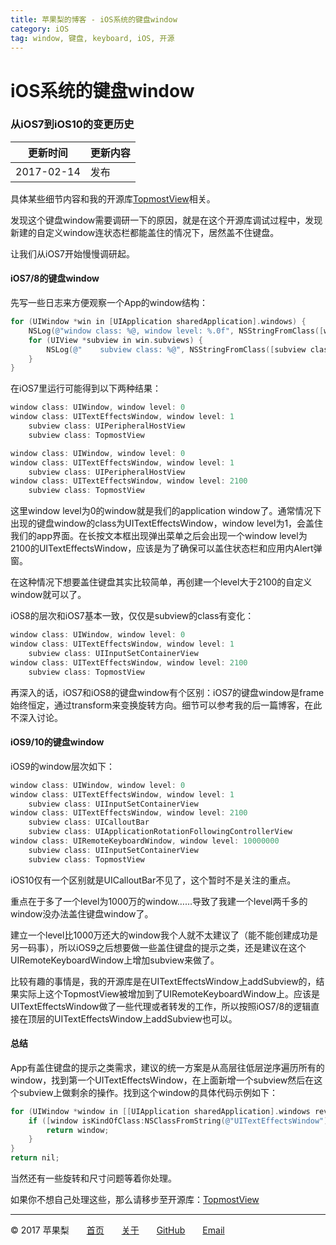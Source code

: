 ```yaml
---
title: 苹果梨的博客 - iOS系统的键盘window
category: iOS
tag: window, 键盘, keyboard, iOS, 开源
---
```


# iOS系统的键盘window

### 从iOS7到iOS10的变更历史

| 更新时间       | 更新内容 |
| ---------- | ---- |
| 2017-02-14 | 发布   |

具体某些细节内容和我的开源库[TopmostView](https://github.com/HarrisonXi/TopmostView)相关。

发现这个键盘window需要调研一下的原因，就是在这个开源库调试过程中，发现新建的自定义window连状态栏都能盖住的情况下，居然盖不住键盘。

让我们从iOS7开始慢慢调研起。

#### iOS7/8的键盘window

先写一些日志来方便观察一个App的window结构：

```objective-c
for (UIWindow *win in [UIApplication sharedApplication].windows) {
    NSLog(@"window class: %@, window level: %.0f", NSStringFromClass([win class]), win.windowLevel);
    for (UIView *subview in win.subviews) {
        NSLog(@"    subview class: %@", NSStringFromClass([subview class]));
    }
}
```

在iOS7里运行可能得到以下两种结果：

```objective-c
window class: UIWindow, window level: 0
window class: UITextEffectsWindow, window level: 1
    subview class: UIPeripheralHostView
    subview class: TopmostView
```

```objective-c
window class: UIWindow, window level: 0
window class: UITextEffectsWindow, window level: 1
    subview class: UIPeripheralHostView
window class: UITextEffectsWindow, window level: 2100
    subview class: TopmostView
```

这里window level为0的window就是我们的application window了。通常情况下出现的键盘window的class为UITextEffectsWindow，window level为1，会盖住我们的app界面。在长按文本框出现弹出菜单之后会出现一个window level为2100的UITextEffectsWindow，应该是为了确保可以盖住状态栏和应用内Alert弹窗。

在这种情况下想要盖住键盘其实比较简单，再创建一个level大于2100的自定义window就可以了。

iOS8的层次和iOS7基本一致，仅仅是subview的class有变化：

```objective-c
window class: UIWindow, window level: 0
window class: UITextEffectsWindow, window level: 1
    subview class: UIInputSetContainerView
window class: UITextEffectsWindow, window level: 2100
    subview class: TopmostView
```

再深入的话，iOS7和iOS8的键盘window有个区别：iOS7的键盘window是frame始终恒定，通过transform来变换旋转方向。细节可以参考我的后一篇博客，在此不深入讨论。

#### iOS9/10的键盘window

iOS9的window层次如下：

```objective-c
window class: UIWindow, window level: 0
window class: UITextEffectsWindow, window level: 1
    subview class: UIInputSetContainerView
window class: UITextEffectsWindow, window level: 2100
    subview class: UICalloutBar
    subview class: UIApplicationRotationFollowingControllerView
window class: UIRemoteKeyboardWindow, window level: 10000000
    subview class: UIInputSetContainerView
    subview class: TopmostView
```

iOS10仅有一个区别就是UICalloutBar不见了，这个暂时不是关注的重点。

重点在于多了一个level为1000万的window……导致了我建一个level两千多的window没办法盖住键盘window了。

建立一个level比1000万还大的window我个人就不太建议了（能不能创建成功是另一码事），所以iOS9之后想要做一些盖住键盘的提示之类，还是建议在这个UIRemoteKeyboardWindow上增加subview来做了。

比较有趣的事情是，我的开源库是在UITextEffectsWindow上addSubview的，结果实际上这个TopmostView被增加到了UIRemoteKeyboardWindow上。应该是UITextEffectsWindow做了一些代理或者转发的工作，所以按照iOS7/8的逻辑直接在顶层的UITextEffectsWindow上addSubview也可以。

#### 总结

App有盖住键盘的提示之类需求，建议的统一方案是从高层往低层逆序遍历所有的window，找到第一个UITextEffectsWindow，在上面新增一个subview然后在这个subview上做剩余的操作。找到这个window的具体代码示例如下：

```objective-c
for (UIWindow *window in [[UIApplication sharedApplication].windows reverseObjectEnumerator]) {
    if ([window isKindOfClass:NSClassFromString(@"UITextEffectsWindow")] && window.hidden == NO && window.alpha > 0) {
        return window;
    }
}
return nil;
```

当然还有一些旋转和尺寸问题等着你处理。

如果你不想自己处理这些，那么请移步至开源库：[TopmostView](https://github.com/HarrisonXi/TopmostView)

------

© 2017 苹果梨　　[首页](/)　　[关于](/about.html)　　[GitHub](https://github.com/HarrisonXi)　　[Email](mailto:gpra8764@gmail.com)
